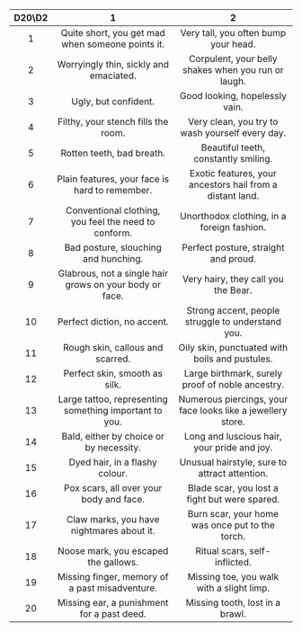 |D20\D2|1|2|
|:-:|:-:|:-:|
|1|Quite short, you get mad when someone points it.|Very tall, you often bump your head.|
|2|Worryingly thin, sickly and emaciated.|Corpulent, your belly shakes when you run or laugh.|
|3|Ugly, but confident.|Good looking, hopelessly vain.|
|4|Filthy, your stench fills the room.|Very clean, you try to wash yourself every day.|
|5|Rotten teeth, bad breath.|Beautiful teeth, constantly smiling.|
|6|Plain features, your face is hard to remember.|Exotic features, your ancestors hail from a distant land.|
|7|Conventional clothing, you feel the need to conform.|Unorthodox clothing, in a foreign fashion.|
|8|Bad posture, slouching and hunching.|Perfect posture, straight and proud.|
|9|Glabrous, not a single hair grows on your body or face.|Very hairy, they call you the Bear.|
|10|Perfect diction, no accent.|Strong accent, people struggle to understand you.|
|11|Rough skin, callous and scarred.|Oily skin, punctuated with boils and pustules.|
|12|Perfect skin, smooth as silk.|Large birthmark, surely proof of noble ancestry.|
|13|Large tattoo, representing something important to you.|Numerous piercings, your face looks like a jewellery store.|
|14|Bald, either by choice or by necessity.|Long and luscious hair, your pride and joy.|
|15|Dyed hair, in a flashy colour.|Unusual hairstyle, sure to attract attention.|
|16|Pox scars, all over your body and face.|Blade scar, you lost a fight but were spared.|
|17|Claw marks, you have nightmares about it.|Burn scar, your home was once put to the torch.|
|18|Noose mark, you escaped the gallows.|Ritual scars, self-inflicted.|
|19|Missing finger, memory of a past misadventure.|Missing toe, you walk with a slight limp.|
|20|Missing ear, a punishment for a past deed.|Missing tooth, lost in a brawl.|
